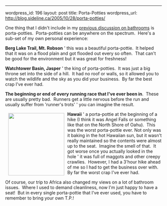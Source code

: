 --- 
wordpress_id: 196
layout: post
title: Porta-Potties
wordpress_url: http://blog.sideline.ca/2005/10/28/porta-potties/

<p><img alt="" hspace="10" src="http://www.elbusa.com/promotional/elbflexmagnets/samples/shapes/porta_pody.jpg" align="right" vspace="5" border="0" />One thing that I didn't include in my <a href="http://my.aream.ca/blogs/mike/archive/2005/10/28/15173.aspx">previous discussion on bathrooms</a> is porta-potties.  Porta-potties can be anywhere on the spectrum.  Here's a sub-set of my own personal experience:</p>
<p><strong>Berg Lake Trail, Mt. Robson</strong> ' this was a beautiful porta-pottie.  It helped that it was on a flood plain and got flooded out every so often.  That can't be good for the environment but it was great for freshness!</p>
<p><strong>Watchtower Basin, Jasper</strong> ' the king of porta-potties.  It was just a big throne set into the side of a hill.  It had no roof or walls, so it allowed you to watch the wildlife and the sky as you did your business.  By far the best crap I've ever had.</p>
<p><strong>The beginning or end of every running race that I've ever been in</strong>.  These are usually pretty bad.  Runners get a little nervous before the run and usually suffer from 'runner's trots' ' you can imagine the result.</p>
<p><strong><img height="200" alt="" hspace="10" src="http://www.msgr.ca/msgr-humour/toilet%20paper.gif" width="180" align="left" vspace="5" border="0" />Hawaii</strong> ' a porta-pottie at the beginning of a hike (I think it was Angel Falls or something like that on the North Shore of Oahu).  This was the worst porta-pottie ever. Not only was it baking in the hot Hawaiian sun, but it wasn't really maintained so the contents were almost up to the seat.  Imagine the smell of that.  It got worse once you actually looked in the hole ' it was full of maggots and other creepy crawlies.  However, I had a 3'hour hike ahead of me so I had to get the business over with.  By far the worst crap I've ever had.</p>
<p>Of course, our trip to Africa also changed my views on a lot of bathroom issues.  Where I used to demand cleanliness, now I'm just happy to have a seat!  But in every single porta-pottie that I've ever used, you have to remember to bring your own T.P.!</p>
